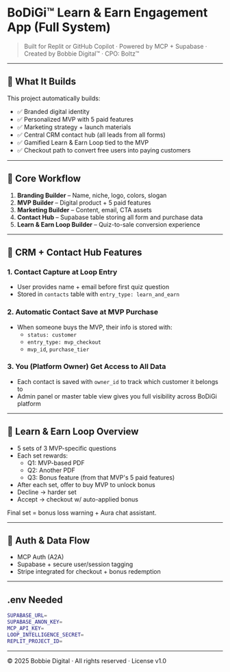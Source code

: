 # BoDiGi™ Learn & Earn Engagement App (Full System)
> Built for Replit or GitHub Copilot · Powered by MCP + Supabase · Created by Bobbie Digital™ · CPO: Boltz™

---

## 🧠 What It Builds

This project automatically builds:
- ✅ Branded digital identity
- ✅ Personalized MVP with 5 paid features
- ✅ Marketing strategy + launch materials
- ✅ Central CRM contact hub (all leads from all forms)
- ✅ Gamified Learn & Earn Loop tied to the MVP
- ✅ Checkout path to convert free users into paying customers

---

## 🧾 Core Workflow

1. **Branding Builder** – Name, niche, logo, colors, slogan
2. **MVP Builder** – Digital product + 5 paid features
3. **Marketing Builder** – Content, email, CTA assets
4. **Contact Hub** – Supabase table storing all form and purchase data
5. **Learn & Earn Loop Builder** – Quiz-to-sale conversion experience

---

## 📇 CRM + Contact Hub Features

### 1. Contact Capture at Loop Entry
- User provides name + email before first quiz question
- Stored in `contacts` table with `entry_type: learn_and_earn`

### 2. Automatic Contact Save at MVP Purchase
- When someone buys the MVP, their info is stored with:
  - `status: customer`
  - `entry_type: mvp_checkout`
  - `mvp_id`, `purchase_tier`

### 3. You (Platform Owner) Get Access to All Data
- Each contact is saved with `owner_id` to track which customer it belongs to
- Admin panel or master table view gives you full visibility across BoDiGi platform

---

## 🔁 Learn & Earn Loop Overview

- 5 sets of 3 MVP-specific questions
- Each set rewards:
  - Q1: MVP-based PDF
  - Q2: Another PDF
  - Q3: Bonus feature (from that MVP's 5 paid features)
- After each set, offer to buy MVP to unlock bonus
- Decline → harder set
- Accept → checkout w/ auto-applied bonus

Final set = bonus loss warning + Aura chat assistant.

---

## 🔐 Auth & Data Flow

- MCP Auth (A2A)
- Supabase + secure user/session tagging
- Stripe integrated for checkout + bonus redemption

---

## .env Needed

```bash
SUPABASE_URL=
SUPABASE_ANON_KEY=
MCP_API_KEY=
LOOP_INTELLIGENCE_SECRET=
REPLIT_PROJECT_ID=
```

---

© 2025 Bobbie Digital · All rights reserved · License v1.0
